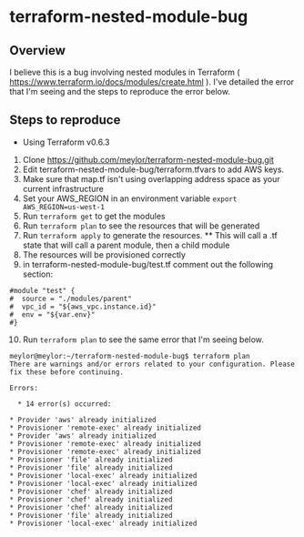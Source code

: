 # terraform-nested-module-bug

## Overview

I believe this is a bug involving nested modules in Terraform ( https://www.terraform.io/docs/modules/create.html ). I've detailed the error that I'm seeing and the steps to reproduce the error below.

## Steps to reproduce
* Using Terraform v0.6.3

1. Clone https://github.com/meylor/terraform-nested-module-bug.git
2. Edit terraform-nested-module-bug/terraform.tfvars to add AWS keys.
3. Make sure that map.tf isn't using overlapping address space as your current infrastructure
4. Set your AWS_REGION in an environment variable ```export AWS_REGION=us-west-1```
5. Run ```terraform get``` to get the modules
6. Run ```terraform plan``` to see the resources that will be generated
7. Run ```terraform apply``` to generate the resources.
** This will call a .tf state that will call a parent module, then a child module
8. The resources will be provisioned correctly
9. in terraform-nested-module-bug/test.tf comment out the following section:
```
#module "test" {
#  source = "./modules/parent"
#  vpc_id = "${aws_vpc.instance.id}"
#  env = "${var.env}"
#}
```
10. Run ```terraform plan``` to see the same error that I'm seeing below.
```
meylor@meylor:~/terraform-nested-module-bug$ terraform plan
There are warnings and/or errors related to your configuration. Please
fix these before continuing.

Errors:

  * 14 error(s) occurred:

* Provider 'aws' already initialized
* Provisioner 'remote-exec' already initialized
* Provider 'aws' already initialized
* Provisioner 'remote-exec' already initialized
* Provisioner 'remote-exec' already initialized
* Provisioner 'file' already initialized
* Provisioner 'file' already initialized
* Provisioner 'local-exec' already initialized
* Provisioner 'local-exec' already initialized
* Provisioner 'chef' already initialized
* Provisioner 'chef' already initialized
* Provisioner 'chef' already initialized
* Provisioner 'file' already initialized
* Provisioner 'local-exec' already initialized
```

